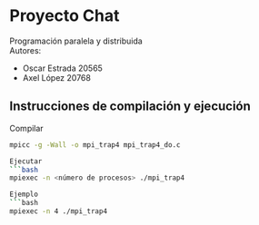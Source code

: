 # Proyecto Chat
Programación paralela y distribuida  
Autores:
- Oscar Estrada 20565
- Axel López 20768

## Instrucciones de compilación y ejecución
Compilar

```bash
mpicc -g -Wall -o mpi_trap4 mpi_trap4_do.c

Ejecutar
```bash
mpiexec -n <número de procesos> ./mpi_trap4

Ejemplo
```bash
mpiexec -n 4 ./mpi_trap4
